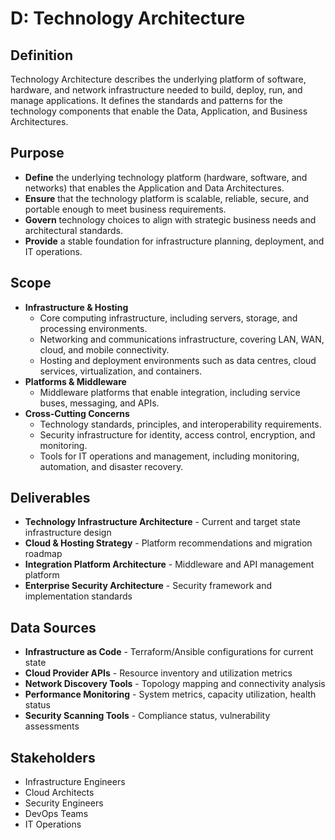 # D: Technology Architecture

## Definition

Technology Architecture describes the underlying platform of software, hardware, and network infrastructure needed to build, deploy, run, and manage applications. It defines the standards and patterns for the technology components that enable the Data, Application, and Business Architectures.

## Purpose

* **Define** the underlying technology platform (hardware, software, and networks) that enables the Application and Data Architectures.
* **Ensure** that the technology platform is scalable, reliable, secure, and portable enough to meet business requirements.
* **Govern** technology choices to align with strategic business needs and architectural standards.
* **Provide** a stable foundation for infrastructure planning, deployment, and IT operations.

## Scope

* **Infrastructure & Hosting**
    * Core computing infrastructure, including servers, storage, and processing environments.
    * Networking and communications infrastructure, covering LAN, WAN, cloud, and mobile connectivity.
    * Hosting and deployment environments such as data centres, cloud services, virtualization, and containers.
* **Platforms & Middleware**
    * Middleware platforms that enable integration, including service buses, messaging, and APIs.
* **Cross-Cutting Concerns**
    * Technology standards, principles, and interoperability requirements.
    * Security infrastructure for identity, access control, encryption, and monitoring.
    * Tools for IT operations and management, including monitoring, automation, and disaster recovery.

## Deliverables

* **Technology Infrastructure Architecture** - Current and target state infrastructure design
* **Cloud & Hosting Strategy** - Platform recommendations and migration roadmap
* **Integration Platform Architecture** - Middleware and API management platform
* **Enterprise Security Architecture** - Security framework and implementation standards

## Data Sources

* **Infrastructure as Code** - Terraform/Ansible configurations for current state
* **Cloud Provider APIs** - Resource inventory and utilization metrics
* **Network Discovery Tools** - Topology mapping and connectivity analysis
* **Performance Monitoring** - System metrics, capacity utilization, health status
* **Security Scanning Tools** - Compliance status, vulnerability assessments

## Stakeholders

* Infrastructure Engineers
* Cloud Architects
* Security Engineers
* DevOps Teams
* IT Operations
